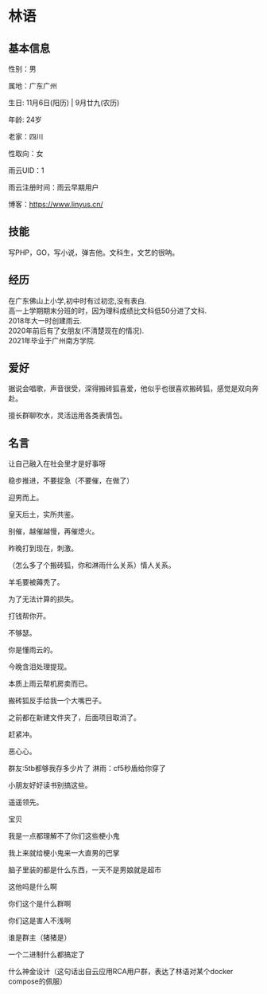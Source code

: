 # 林语

## 基本信息

性别：男

属地：广东广州

生日: 11月6日(阳历) | 9月廿九(农历)

年龄: 24岁

老家：四川

性取向：女

雨云UID：1

雨云注册时间：雨云早期用户

博客：https://www.linyus.cn/

## 技能

写PHP，GO，写小说，弹吉他。文科生，文艺的很呐。

## 经历

在广东佛山上小学,初中时有过初恋,没有表白.        
高一上学期期末分班的时，因为理科成绩比文科低50分进了文科.      
2018年大一时创建雨云.        
2020年前后有了女朋友(不清楚现在的情况).      
2021年毕业于广州南方学院.

## 爱好 

据说会唱歌，声音很受，深得搬砖狐喜爱，他似乎也很喜欢搬砖狐，感觉是双向奔赴。

擅长群聊吹水，灵活运用各类表情包。

## 名言

让自己融入在社会里才是好事呀

稳步推进，不要捉急（不要催，在做了）

迎男而上。

皇天后土，实所共鉴。

别催，越催越慢，再催熄火。

昨晚打到现在，刺激。

（怎么多了个搬砖狐，你和淋雨什么关系）情人关系。

羊毛要被薅秃了。

为了无法计算的损失。

打钱帮你开。

不够瑟。

你是懂雨云的。

今晚含泪处理提现。

本质上雨云帮机房卖而已。

搬砖狐反手给我一个大嘴巴子。

之前都在新建文件夹了，后面项目取消了。

赶紧冲。

恶心心。

群友:5tb都够我存多少片了 淋雨：cf5秒盾给你穿了

小朋友好好读书别搞这些。

遥遥领先。

宝贝

我是一点都理解不了你们这些梗小鬼

我上来就给梗小鬼来一大直男的巴掌

脑子里装的都是什么东西，一天不是男娘就是超市

这他吗是什么啊

你们这个是什么群啊

你们这是害人不浅啊

谁是群主（猪猪是）

一个二进制什么都搞定了

什么神金设计（这句话出自云应用RCA用户群，表达了林语对某个docker compose的佩服）
